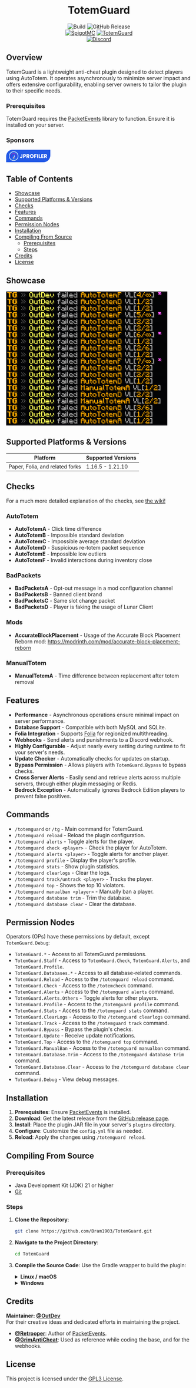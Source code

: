 <div align="center">
  <h1>TotemGuard</h1>
  <img alt="Build" src="https://github.com/Bram1903/TotemGuard/actions/workflows/gradle.yml/badge.svg">
  <img alt="GitHub Release" src="https://img.shields.io/github/release/Bram1903/TotemGuard.svg">
  <br>
  <a href="https://www.spigotmc.org/resources/totemguard.119385/"><img alt="SpigotMC" src="https://img.shields.io/badge/-SpigotMC-blue?style=for-the-badge&logo=SpigotMC"></a>
  <a href="https://modrinth.com/plugin/totemguard"><img alt="TotemGuard" src="https://img.shields.io/badge/-Modrinth-green?style=for-the-badge&logo=Modrinth"></a>
  <br>
  <a href="https://discord.deathmotion.com"><img alt="Discord" src="https://img.shields.io/badge/-Discord-5865F2?style=for-the-badge&logo=discord&logoColor=white"></a>
</div>

## Overview

TotemGuard is a lightweight anti-cheat plugin designed to detect players using AutoTotem. It operates asynchronously to
minimize server impact and offers extensive configurability, enabling server owners to tailor the plugin to their
specific needs.

### Prerequisites

TotemGuard requires the [PacketEvents](https://modrinth.com/plugin/packetevents) library to function. Ensure it is
installed on your server.

### Sponsors
[![JProfiler](docs/jProfiler.png)](https://www.ej-technologies.com/jprofiler)

## Table of Contents

- [Showcase](#showcase)
- [Supported Platforms & Versions](#supported-platforms--versions)
- [Checks](#checks)
- [Features](#features)
- [Commands](#commands)
- [Permission Nodes](#permission-nodes)
- [Installation](#installation)
- [Compiling From Source](#compiling-from-source)
    - [Prerequisites](#prerequisites)
    - [Steps](#steps)
- [Credits](#credits)
- [License](#license)

## Showcase

![Demo](docs/showcase/showcase.png)

## Supported Platforms & Versions

| Platform                        | Supported Versions |
|---------------------------------|--------------------|
| Paper, Folia, and related forks | 1.16.5 - 1.21.10   |

## Checks

For a much more detailed explanation of the checks, see [the wiki!](https://github.com/Bram1903/TotemGuard/wiki/Checks)

### AutoTotem

- **AutoTotemA** - Click time difference
- **AutoTotemB** - Impossible standard deviation
- **AutoTotemC** - Impossible average standard deviation
- **AutoTotemD** - Suspicious re-totem packet sequence
- **AutoTotemE** - Impossible low outliers
- **AutoTotemF** - Invalid interactions during inventory close

### BadPackets

- **BadPacketsA** - Opt-out message in a mod configuration channel
- **BadPacketsB** - Banned client brand
- **BadPacketsC** - Same slot change packet
- **BadPacketsD** - Player is faking the usage of Lunar Client

### Mods

- **AccurateBlockPlacement** - Usage of the Accurate Block Placement Reborn mod: https://modrinth.com/mod/accurate-block-placement-reborn

### ManualTotem

- **ManualTotemA** - Time difference between replacement after totem removal

## Features

- **Performance** - Asynchronous operations ensure minimal impact on server performance.
- **Database Support** - Compatible with both MySQL and SQLite.
- **Folia Integration** - Supports [Folia](https://papermc.io/software/folia) for regionized multithreading.
- **Webhooks** - Send alerts and punishments to a Discord webhook.
- **Highly Configurable** - Adjust nearly every setting during runtime to fit your server's needs.
- **Update Checker** - Automatically checks for updates on startup.
- **Bypass Permission** - Allows players with `TotemGuard.Bypass` to bypass checks.
- **Cross Server Alerts** - Easily send and retrieve alerts across multiple servers, through either plugin messaging or
  Redis.
- **Bedrock Exception** - Automatically ignores Bedrock Edition players to prevent false positives.

## Commands

- `/totemguard` or `/tg` - Main command for TotemGuard.
- `/totemguard reload` - Reload the plugin configuration.
- `/totemguard alerts` - Toggle alerts for the player.
- `/totemguard check <player>` - Check the player for AutoTotem.
- `/totemguard alerts <player>` - Toggle alerts for another player.
- `/totemguard profile` - Display the player's profile.
- `/totemguard stats` - Show plugin statistics.
- `/totemguard clearlogs` - Clear the logs.
- `/totemguard track/untrack <player>` - Tracks the player.
- `/totemguard top` - Shows the top 10 violators.
- `/totemguard manualban <player>` - Manually ban a player.
- `/totemguard database trim` - Trim the database.
- `/totemguard database clear` - Clear the database.

## Permission Nodes

Operators (OPs) have these permissions by default, except `TotemGuard.Debug`:

- `TotemGuard.*` - Access to all TotemGuard permissions.
- `TotemGuard.Staff` - Access to `TotemGuard.Check`, `TotemGuard.Alerts`, and `TotemGuard.Profile`.
- `TotemGuard.Databases.*` - Access to all database-related commands.
- `TotemGuard.Reload` - Access to the `/totemguard reload` command.
- `TotemGuard.Check` - Access to the `/totemcheck` command.
- `TotemGuard.Alerts` - Access to the `/totemguard alerts` command.
- `TotemGuard.Alerts.Others` - Toggle alerts for other players.
- `TotemGuard.Profile` - Access to the `/totemguard profile` command.
- `TotemGuard.Stats` - Access to the `/totemguard stats` command.
- `TotemGuard.ClearLogs` - Access to the `/totemguard clearlogs` command.
- `TotemGuard.Track` - Access to the `/totemguard track` command.
- `TotemGuard.Bypass` - Bypass the plugin's checks.
- `TotemGuard.Update` - Receive update notifications.
- `TotemGuard.Top` - Access to the `/totemguard top` command.
- `TotemGuard.ManualBan` - Access to the `/totemguard manualban` command.
- `TotemGuard.Database.Trim` - Access to the `/totemguard database trim` command.
- `TotemGuard.Database.Clear` - Access to the `/totemguard database clear` command.
- `TotemGuard.Debug` - View debug messages.

## Installation

1. **Prerequisites**: Ensure [PacketEvents](https://modrinth.com/plugin/packetevents) is installed.
2. **Download**: Get the latest release from
   the [GitHub release page](https://github.com/Bram1903/TotemGuard/releases/latest).
3. **Install**: Place the plugin JAR file in your server's `plugins` directory.
4. **Configure**: Customize the `config.yml` file as needed.
5. **Reload**: Apply the changes using `/totemguard reload`.

## Compiling From Source

### Prerequisites

- Java Development Kit (JDK) 21 or higher
- [Git](https://git-scm.com/downloads)

### Steps

1. **Clone the Repository**:
   ```bash
   git clone https://github.com/Bram1903/TotemGuard.git
   ```
2. **Navigate to the Project Directory**:
   ```bash
   cd TotemGuard
   ```
3. **Compile the Source Code**:
   Use the Gradle wrapper to build the plugin:

   <details>
   <summary><strong>Linux / macOS</strong></summary>

   ```bash
   ./gradlew build
   ```
   </details>
   <details>
   <summary><strong>Windows</strong></summary>

   ```cmd
   .\gradlew build
   ```
   </details>

## Credits

**Maintainer: [@OutDev](https://github.com/OutDev0)**  
For their creative ideas and dedicated efforts in maintaining the project.

- **[@Retrooper](https://github.com/retrooper)**: Author of [PacketEvents](https://github.com/retrooper/packetevents).
- **[@GrimAntiCheat](https://github.com/GrimAnticheat/Grim)**: Used as reference while coding the base, and for the webhooks.

## License

This project is licensed under the [GPL3 License](LICENSE).
